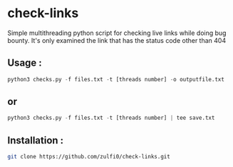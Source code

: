# check-links
Simple multithreading python script for checking live links while doing bug bounty.
It's only examined the link that has the status code other than 404

Usage :
-
```python
python3 checks.py -f files.txt -t [threads number] -o outputfile.txt
```
or
- 
```python
python3 checks.py -f files.txt -t [threads number] | tee save.txt
```
Installation :
-
```bash
git clone https://github.com/zulfi0/check-links.git
```
